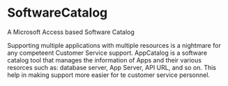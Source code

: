# SoftwareCatalog
A Microsoft Access based Software Catalog

Supporting multiple applications with multiple resources is a nightmare for any competeent Customer Service support.
AppCatalog is a software catalog tool that manages the information of Apps and their various resorces such as: database server, 
App Server, API URL, and so on. This help in making support more easier for te customer service personnel.
